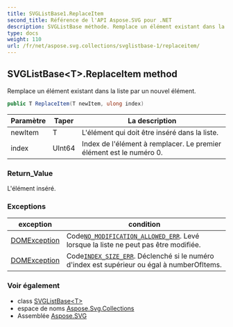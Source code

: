 ```yaml
---
title: SVGListBase1.ReplaceItem
second_title: Référence de l'API Aspose.SVG pour .NET
description: SVGListBase méthode. Remplace un élément existant dans la liste par un nouvel élément.
type: docs
weight: 110
url: /fr/net/aspose.svg.collections/svglistbase-1/replaceitem/
---
```

## SVGListBase&lt;T&gt;.ReplaceItem method

Remplace un élément existant dans la liste par un nouvel élément.

```csharp
public T ReplaceItem(T newItem, ulong index)
```

| Paramètre | Taper | La description |
| --- | --- | --- |
| newItem | T | L'élément qui doit être inséré dans la liste. |
| index | UInt64 | Index de l'élément à remplacer. Le premier élément est le numéro 0. |

### Return_Value

L'élément inséré.

### Exceptions

| exception | condition |
| --- | --- |
| [DOMException](../../../aspose.svg.dom/domexception/) | Code[`NO_MODIFICATION_ALLOWED_ERR`](../../../aspose.svg.dom/domexception/no_modification_allowed_err/). Levé lorsque la liste ne peut pas être modifiée. |
| [DOMException](../../../aspose.svg.dom/domexception/) | Code[`INDEX_SIZE_ERR`](../../../aspose.svg.dom/domexception/index_size_err/). Déclenché si le numéro d'index est supérieur ou égal à numberOfItems. |

### Voir également

* class [SVGListBase&lt;T&gt;](../)
* espace de noms [Aspose.Svg.Collections](../../svglistbase-1/)
* Assemblée [Aspose.SVG](../../../)


